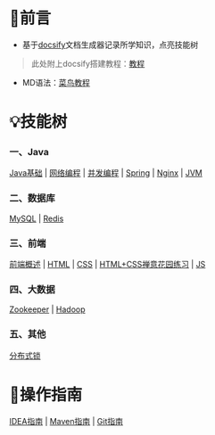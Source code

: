 # 🤝前言

- 基于[docsify](https://docsify.js.org/#/zh-cn/)文档生成器记录所学知识，点亮技能树

> 此处附上docsify搭建教程：[教程](/搭建Docsify到GitHub)

- MD语法：[菜鸟教程](https://www.runoob.com/markdown/md-tutorial.html)

# 💡技能树

### 一、Java

[Java基础](/Java/1.Java基础/README)	|	[网络编程](/Java/2.网络编程/README)	|	[并发编程](/Java/3.JUC并发编程/README)	|	[Spring](/Java/4.Spring全家桶/README)	|	[Nginx](/Java/5.Nginx/README)	|	[JVM](/Java/6.JVM/README)

### 二、数据库

[MySQL](/数据库/MySQL/README)	|	[Redis](/数据库/Redis/README)

### 三、前端

[前端概述](/前端/前端概述)	|	[HTML](/前端/HTML)	|	[CSS](/前端/CSS)	|	[HTML+CSS禅意花园练习](/前端/HTML+CSS禅意花园练习)	|	[JS](/前端/JS)

### 四、大数据

[Zookeeper](/大数据/1.Zookeeper/README)	|	[Hadoop](/大数据/2.Hadoop/README)

### 五、其他

[分布式锁](/其他/分布式锁)

# 🧤操作指南

[IDEA指南](/其他/IDEA指南)	|	[Maven指南](/其他/Maven指南)	|	[Git指南](/其他/Git指南)

















